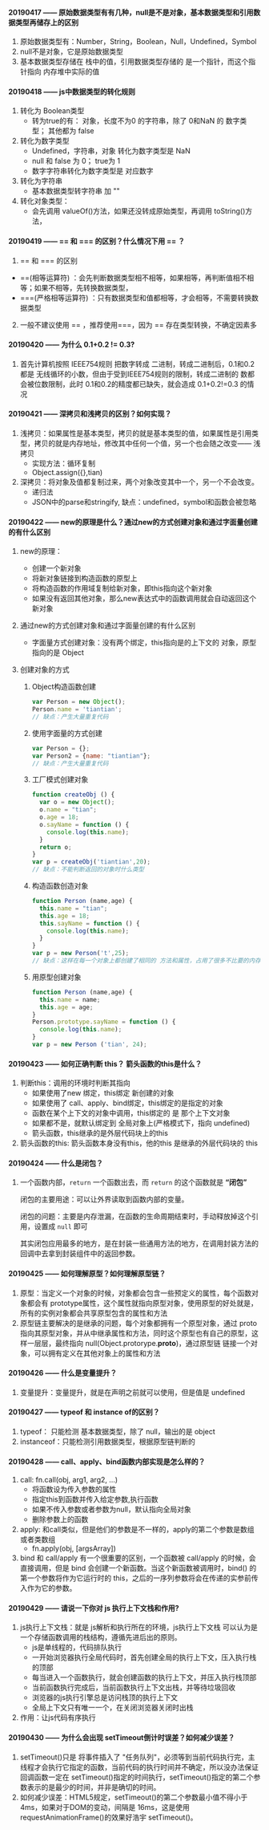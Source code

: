 #### 20190417 ——  原始数据类型有有几种，null是不是对象，基本数据类型和引用数据类型再储存上的区别

1. 原始数据类型有：Number，String，Boolean，Null，Undefined，Symbol
2. null不是对象，它是原始数据类型
3. 基本数据类型存储在 栈中的值，引用数据类型存储的 是一个指针，而这个指针指向 内存堆中实际的值



#### 20190418 —— js中数据类型的转化规则

1. 转化为 Boolean类型
   - 转为true的有：  对象，长度不为0 的字符串，除了 0和NaN 的 数字类型；  其他都为  false
2. 转化为数字类型
   - Undefined，字符串，对象 转化为数字类型是  NaN
   - null 和 false 为 0； true为 1
   - 数字字符串转化为数字类型是   对应数字
3. 转化为字符串
   - 基本数据类型转字符串  加  ""
4. 转化对象类型： 
   - 会先调用 valueOf()方法，如果还没转成原始类型，再调用 toString()方法，



#### 20190419  ——   == 和 === 的区别？什么情况下用  == ？

1.  == 和 === 的区别
   - ==(相等运算符) ：会先判断数据类型相不相等，如果相等，再判断值相不相等；如果不相等，先转换数据类型，
   - ===(严格相等运算符) ：只有数据类型和值都相等，才会相等，不需要转换数据类型
2.  一般不建议使用 == ，推荐使用===，因为  == 存在类型转换，不确定因素多



#### 20190420 ——   为什么 0.1+0.2 != 0.3?

1. 首先计算机按照 IEEE754规则 把数字转成 二进制，转成二进制后，0.1和0.2都是 无线循环的小数，但由于受到IEEE754规则的限制，转成二进制的 数都会被位数限制，此时 0.1和0.2的精度都已缺失，就会造成 0.1+0.2!=0.3 的情况





#### 20190421 ——  深拷贝和浅拷贝的区别？如何实现？

1. 浅拷贝：如果属性是基本类型，拷贝的就是基本类型的值，如果属性是引用类型，拷贝的就是内存地址，修改其中任何一个值，另一个也会随之改变—— 浅拷贝
   - 实现方法：循环复制
   - Object.assign({},tian)
2. 深拷贝：将对象及值都复制过来，两个对象改变其中一个，另一个不会改变。
   - 递归法
   - JSON中的parse和stringify, 缺点：undefined，symbol和函数会被忽略



#### 20190422 ——  new的原理是什么？通过new的方式创建对象和通过字面量创建的有什么区别

1. new的原理：

   - 创建一个新对象
   - 将新对象链接到构造函数的原型上
   - 将构造函数的作用域复制给新对象，即this指向这个新对象
   - 如果没有返回其他对象，那么new表达式中的函数调用就会自动返回这个新对象

2. 通过new的方式创建对象和通过字面量创建的有什么区别

   - 字面量方式创建对象：没有两个绑定，this指向是的上下文的 对象，原型指向的是 Object

3. 创建对象的方式

   1. Object构造函数创建

      ```js
      var Person = new Object();
      Person.name = 'tiantian';
      // 缺点：产生大量重复代码
      ```

   2. 使用字面量的方式创建

      ```js
      var Person = {};
      var Person2 = {name: "tiantian"};
      // 缺点：产生大量重复代码
      ```

   3. 工厂模式创建对象

      ```js
      function createObj () {
        var o = new Object();
        o.name = "tian";
        o.age = 18;
        o.sayName = function () {
          console.log(this.name);
        }
        return o;
      }
      var p = createObj('tiantian',20);
      // 缺点：不能判断返回的对象时什么类型
      ```

   4. 构造函数创造对象

      ```js
      function Person (name,age) {
        this.name = "tian";
        this.age = 18;
        this.sayName = function () {
          console.log(this.name);
        }
      }
      var p = new Person('t',25);
      // 缺点：这样在每一个对象上都创建了相同的 方法和属性，占用了很多不比要的内存
      ```

   5. 用原型创建对象

      ```js
      function Person (name,age) {
        this.name = name;
        this.age = age;
      }
      Person.prototype.sayName = function () {
        console.log(this.name);
      }
      var p = new Person ('tian', 24);
      ```





#### 20190423 —— 如何正确判断 this？ 箭头函数的this是什么？

1. 判断this：调用的环境时判断其指向
   - 如果使用了new 绑定，this绑定 新创建的对象
   - 如果使用了 call、apply、bind绑定，this绑定的是指定的对象
   - 函数在某个上下文的对象中调用，this绑定的 是 那个上下文对象
   - 如果都不是，就默认绑定到 全局对象上(严格模式下，指向 undefined)
   - 箭头函数，this继承的是外层代码块上的this
2. 箭头函数的this:  箭头函数本身没有this，他的this 是继承的外层代码块的 this

#### 20190424 —— 什么是闭包？

1. 一个函数内部，`return` 一个函数出去，而 `return` 的这个函数就是 **“闭包”**

   闭包的主要用途：可以让外界读取到函数内部的变量。

   闭包的问题：主要是内存泄漏，在函数的生命周期结束时，手动释放掉这个引用，设置成 `null` 即可

   其实闭包应用最多的地方，是在封装一些通用方法的地方，在调用封装方法的回调中去拿到封装组件中的返回参数。

#### 20190425 —— 如何理解原型？如何理解原型链？

1. 原型：当定义一个对象的时候，对象都会包含一些预定义的属性，每个函数对象都会有 prototype属性，这个属性就指向原型对象，使用原型的好处就是，所有的实例对象都会共享原型包含的属性和方法
2. 原型链主要解决的是继承的问题，每个对象都拥有一个原型对象，通过 proto 指向其原型对象，并从中继承属性和方法，同时这个原型也有自己的原型，这样一层层，最终指向 null(Object.protorype.__proto__)，通过原型链 链接一个对象，可以拥有定义在其他对象上的属性和方法

#### 20190426 —— 什么是变量提升？

1. 变量提升：变量提升，就是在声明之前就可以使用，但是值是 undefined

#### 20190427 —— typeof 和 instance of的区别？

1. typeof： 只能检测 基本数据类型，除了 null，输出的是 object
2. instanceof：只能检测引用数据类型，根据原型链判断的

#### 20190428 —— call、apply、bind函数内部实现是怎么样的？

1. call:   fn.call(obj, arg1, arg2, ...)
   - 将函数设为传入参数的属性
   - 指定this到函数并传入给定参数,执行函数
   - 如果不传入参数或者参数为null，默认指向全局对象
   - 删除参数上的函数
2. apply: 和call类似，但是他们的参数是不一样的，apply的第二个参数是数组或者类数组
   - fn.apply(obj, [argsArray])
3. bind 和 call/apply 有一个很重要的区别，一个函数被 call/apply 的时候，会直接调用，但是 bind 会创建一个新函数。当这个新函数被调用时，bind() 的第一个参数将作为它运行时的 this，之后的一序列参数将会在传递的实参前传入作为它的参数。

#### 20190429 —— 请说一下你对 js 执行上下文栈和作用?

1. js执行上下文栈：就是 js解析和执行所在的环境，js执行上下文栈 可以认为是一个存储函数调用的栈结构，遵循先进后出的原则。
   - js是单线程的，代码排队执行
   - 一开始浏览器执行全局代码时，首先创建全局的执行上下文，压入执行栈的顶部
   - 每当进入一个函数执行，就会创建函数的执行上下文，并压入执行栈顶部
   - 当前函数执行完成后，当前函数执行上下文出栈，并等待垃圾回收
   - 浏览器的js执行引擎总是访问栈顶的执行上下文
   - 全局上下文只有唯一一个，在关闭浏览器关闭时出栈
2. 作用：让js代码有序执行

#### 20190430 —— 为什么会出现 setTimeout倒计时误差？如何减少误差？

1. setTimeout()只是 将事件插入了 "任务队列"，必须等到当前代码执行完，主线程才会执行它指定的函数，当前代码的执行时间并不确定，所以没办法保证回调函数一定在 setTimeout()指定的时间执行，setTimeout()指定的第二个参数表示的是最少的时间，并非是确切的时间。
2. 如何减少误差：HTML5规定，setTimeout()的第二个参数最小值不得小于4ms，如果对于DOM的变动，间隔是 16ms，这是使用 requestAnimationFrame()的效果好浩宇 setTimeout()。



